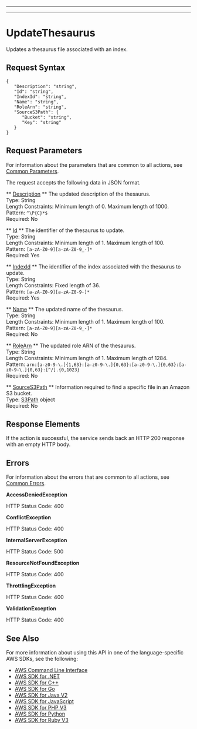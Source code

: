 --------

--------

# UpdateThesaurus<a name="API_UpdateThesaurus"></a>

Updates a thesaurus file associated with an index\.

## Request Syntax<a name="API_UpdateThesaurus_RequestSyntax"></a>

```
{
   "Description": "string",
   "Id": "string",
   "IndexId": "string",
   "Name": "string",
   "RoleArn": "string",
   "SourceS3Path": { 
      "Bucket": "string",
      "Key": "string"
   }
}
```

## Request Parameters<a name="API_UpdateThesaurus_RequestParameters"></a>

For information about the parameters that are common to all actions, see [Common Parameters](CommonParameters.md)\.

The request accepts the following data in JSON format\.

 ** [Description](#API_UpdateThesaurus_RequestSyntax) **   <a name="Kendra-UpdateThesaurus-request-Description"></a>
The updated description of the thesaurus\.  
Type: String  
Length Constraints: Minimum length of 0\. Maximum length of 1000\.  
Pattern: `^\P{C}*$`   
Required: No

 ** [Id](#API_UpdateThesaurus_RequestSyntax) **   <a name="Kendra-UpdateThesaurus-request-Id"></a>
The identifier of the thesaurus to update\.  
Type: String  
Length Constraints: Minimum length of 1\. Maximum length of 100\.  
Pattern: `[a-zA-Z0-9][a-zA-Z0-9_-]*`   
Required: Yes

 ** [IndexId](#API_UpdateThesaurus_RequestSyntax) **   <a name="Kendra-UpdateThesaurus-request-IndexId"></a>
The identifier of the index associated with the thesaurus to update\.  
Type: String  
Length Constraints: Fixed length of 36\.  
Pattern: `[a-zA-Z0-9][a-zA-Z0-9-]*`   
Required: Yes

 ** [Name](#API_UpdateThesaurus_RequestSyntax) **   <a name="Kendra-UpdateThesaurus-request-Name"></a>
The updated name of the thesaurus\.  
Type: String  
Length Constraints: Minimum length of 1\. Maximum length of 100\.  
Pattern: `[a-zA-Z0-9][a-zA-Z0-9_-]*`   
Required: No

 ** [RoleArn](#API_UpdateThesaurus_RequestSyntax) **   <a name="Kendra-UpdateThesaurus-request-RoleArn"></a>
The updated role ARN of the thesaurus\.  
Type: String  
Length Constraints: Minimum length of 1\. Maximum length of 1284\.  
Pattern: `arn:[a-z0-9-\.]{1,63}:[a-z0-9-\.]{0,63}:[a-z0-9-\.]{0,63}:[a-z0-9-\.]{0,63}:[^/].{0,1023}`   
Required: No

 ** [SourceS3Path](#API_UpdateThesaurus_RequestSyntax) **   <a name="Kendra-UpdateThesaurus-request-SourceS3Path"></a>
Information required to find a specific file in an Amazon S3 bucket\.  
Type: [S3Path](API_S3Path.md) object  
Required: No

## Response Elements<a name="API_UpdateThesaurus_ResponseElements"></a>

If the action is successful, the service sends back an HTTP 200 response with an empty HTTP body\.

## Errors<a name="API_UpdateThesaurus_Errors"></a>

For information about the errors that are common to all actions, see [Common Errors](CommonErrors.md)\.

 **AccessDeniedException**   
  
HTTP Status Code: 400

 **ConflictException**   
  
HTTP Status Code: 400

 **InternalServerException**   
  
HTTP Status Code: 500

 **ResourceNotFoundException**   
  
HTTP Status Code: 400

 **ThrottlingException**   
  
HTTP Status Code: 400

 **ValidationException**   
  
HTTP Status Code: 400

## See Also<a name="API_UpdateThesaurus_SeeAlso"></a>

For more information about using this API in one of the language\-specific AWS SDKs, see the following:
+  [AWS Command Line Interface](https://docs.aws.amazon.com/goto/aws-cli/kendra-2019-02-03/UpdateThesaurus) 
+  [AWS SDK for \.NET](https://docs.aws.amazon.com/goto/DotNetSDKV3/kendra-2019-02-03/UpdateThesaurus) 
+  [AWS SDK for C\+\+](https://docs.aws.amazon.com/goto/SdkForCpp/kendra-2019-02-03/UpdateThesaurus) 
+  [AWS SDK for Go](https://docs.aws.amazon.com/goto/SdkForGoV1/kendra-2019-02-03/UpdateThesaurus) 
+  [AWS SDK for Java V2](https://docs.aws.amazon.com/goto/SdkForJavaV2/kendra-2019-02-03/UpdateThesaurus) 
+  [AWS SDK for JavaScript](https://docs.aws.amazon.com/goto/AWSJavaScriptSDK/kendra-2019-02-03/UpdateThesaurus) 
+  [AWS SDK for PHP V3](https://docs.aws.amazon.com/goto/SdkForPHPV3/kendra-2019-02-03/UpdateThesaurus) 
+  [AWS SDK for Python](https://docs.aws.amazon.com/goto/boto3/kendra-2019-02-03/UpdateThesaurus) 
+  [AWS SDK for Ruby V3](https://docs.aws.amazon.com/goto/SdkForRubyV3/kendra-2019-02-03/UpdateThesaurus) 